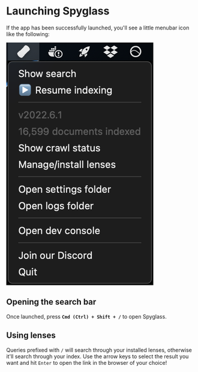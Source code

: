 # Launching Spyglass

If the app has been successfully launched, you'll see a little menubar icon like the following:

![Menubar icon and menu](./../assets/menubar-menu.png)

## Opening the search bar

Once launched, press **`Cmd (Ctrl) + Shift + /`** to open Spyglass.


## Using lenses

Queries prefixed with `/` will search through your installed lenses, otherwise it'll
search through your index. Use the arrow keys to select the result you want and hit
`Enter` to open the link in the browser of your choice!
